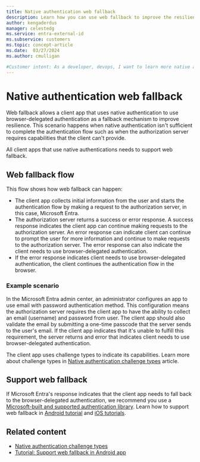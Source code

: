 ```yaml
---
title: Native authentication web fallback
description: Learn how you can use web fallback to improve the resilience of your customer apps that use native authentication. 
author: kengaderdus
manager: celestedg
ms.service: entra-external-id 
ms.subservice: customers
ms.topic: concept-article
ms.date:  03/27/2024
ms.author: cmulligan

#Customer intent: As a developer, devops, I want to learn more native authentication web fallback, so that I can enable it in my client apps.
---
```


# Native authentication web fallback

Web fallback allows a client app that uses native authentication to use browser-delegated authentication as a fallback mechanism to improve resilience. This scenario happens when native authentication isn't sufficient to complete the authentication flow such as when the authorization server requires capabilities that the client can't provide.

All client apps that use native authentications needs to support web fallback.

## Web fallback flow 

This flow shows how web fallback can happen: 
 
- The client app collects initial information from the user and starts the authentication flow by making a request to the authorization server, in this case, Microsoft Entra. 
- The authorization server returns a success or error response. A success response indicates the client app can continue making requests to the authorization server. An error response can indicate client can continue to prompt the user for more information and continue to make requests to the authorization server. The error response can also indicate the client needs to use browser-delegated authentication.
- If the error response indicates client needs to use browser-delegated authentication, the client continues the authentication flow in the browser.

### Example scenario

In the Microsoft Entra admin center, an administrator configures an app to use email with password authentication method. This configuration means the authorization server requires the client app to have the ability to collect an email (username) and password from user. The client app should also validate the email by submitting a one-time passcode that the server sends to the user's email. If the client app indicates that it's unable to fulfill this requirement, the server returns and error that indicates client needs to use browser-delegated authentication. 

The client app uses challenge types to indicate its capabilities. Learn more about challenge types in [Native authentication challenge types](concept-native-authentication-challenge-types.md) article.  

## Support web fallback 

If Microsoft Entra's response indicates that the client app needs to fall back to the browser-delegated authentication, we recommend you use a [Microsoft-built and supported authentication library](../../reference-v2-libraries.md). Learn how to support web fallback in [Android tutorial](tutorial-native-authentication-android-support-web-fallback.md) and [iOS tutorials](tutorial-native-authentication-ios-support-web-fallback.md).

## Related content

- [Native authentication challenge types](concept-native-authentication-challenge-types.md)
- [Tutorial: Support web fallback in Android app](tutorial-native-authentication-android-support-web-fallback.md)